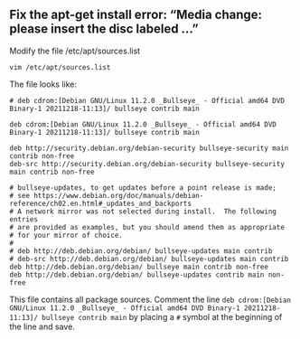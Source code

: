 ## Fix the apt-get install error: “Media change: please insert the disc labeled ...”

Modify the file /etc/apt/sources.list
```
vim /etc/apt/sources.list
```

The file looks like:
```
# deb cdrom:[Debian GNU/Linux 11.2.0 _Bullseye_ - Official amd64 DVD Binary-1 20211218-11:13]/ bullseye contrib main

deb cdrom:[Debian GNU/Linux 11.2.0 _Bullseye_ - Official amd64 DVD Binary-1 20211218-11:13]/ bullseye contrib main

deb http://security.debian.org/debian-security bullseye-security main contrib non-free
deb-src http://security.debian.org/debian-security bullseye-security main contrib non-free

# bullseye-updates, to get updates before a point release is made;
# see https://www.debian.org/doc/manuals/debian-reference/ch02.en.html#_updates_and_backports
# A network mirror was not selected during install.  The following entries
# are provided as examples, but you should amend them as appropriate
# for your mirror of choice.
#
# deb http://deb.debian.org/debian/ bullseye-updates main contrib
# deb-src http://deb.debian.org/debian/ bullseye-updates main contrib
deb http://deb.debian.org/debian/ bullseye main contrib non-free
deb http://deb.debian.org/debian/ bullseye-updates contrib main non-free
```
This file contains all package sources. Comment the line ```deb cdrom:[Debian GNU/Linux 11.2.0 _Bullseye_ - Official amd64 DVD Binary-1 20211218-11:13]/ bullseye contrib main``` by placing a ```#``` symbol at the beginning of the line and save. 
